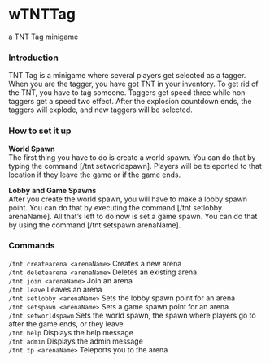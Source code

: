 # wTNTTag
a TNT Tag minigame

### **Introduction**
TNT Tag is a minigame where several players get selected as a tagger. 
When you are the tagger, you have got TNT in your inventory. 
To get rid of the TNT, you have to tag someone. 
Taggers get speed three while non-taggers get a speed two effect. 
After the explosion countdown ends, the taggers will explode, and new taggers will be selected. 

### **How to set it up**
**World Spawn**\
The first thing you have to do is create a world spawn. 
You can do that by typing the command [/tnt setworldspawn]. 
Players will be teleported to that location if they leave the game or if the game ends.

**Lobby and Game Spawns**\
After you create the world spawn, you will have to make a lobby spawn point. 
You can do that by executing the command [/tnt setlobby arenaName]. 
All that’s left to do now is set a game spawn.
You can do that by using the command [/tnt setspawn arenaName].

### **Commands**
`/tnt createarena <arenaName>` Creates a new arena\
`/tnt deletearena <arenaName>` Deletes an existing arena\
`/tnt join <arenaName>` Join an arena\
`/tnt leave` Leaves an arena\
`/tnt setlobby <arenaName>` Sets the lobby spawn point for an arena\
`/tnt setspawn <arenaName>` Sets a game spawn point for an arena\
`/tnt setworldspawn` Sets the world spawn, the spawn where players go to after the game ends, or they leave\
`/tnt help` Displays the help message\
`/tnt admin` Displays the admin message\
`/tnt tp <arenaName>` Teleports you to the arena
 